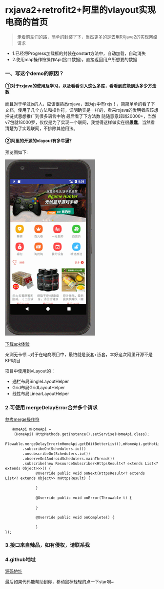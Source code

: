 # rxjava2+retrofit2+阿里的vlayout实现电商的首页

> 走着前辈们的路，简单的封装了下，当然更多的是去用RXjava2的实现网络请求



- 1.已经将Progress加载框的封装在onstart方法中，自动加载，自动消失
- 2.使用map操作符操作Api(接口数据)，直接返回用户所想要的数据


### 一、写这个demo的原因？ ###

#### ①对于rxjava的使用及学习，以及看看引入这么多库，看看到底能到达多少方法数 ####

而且对于学过js的人，应该很熟悉rxjava，因为js中有rxjs！，简简单单的看了下文档，使用了几个方法和操作符，证明确实是一样的，看来rxjava的发明者应该想把链式思想推广到很多语言中呐
最后看了下方法数
随随意意超越20000+，当然v7包就18000罗，仅仅是为了实现一个联网，我觉得这样做实在很**愚蠢**，当然看清楚为了实现联网，不排除其他用法。


#### ②阿里的开源的vlayout有多牛逼? ####
预览图如下:

<Img src="https://raw.githubusercontent.com/dicallc/XXStudy/master/file/GIF.gif"></Img>

[下载apk体验](https://github.com/dicallc/XXStudy/blob/master/file/fashionthing-debug.apk)

亲测无卡顿...对于在电商项目中，最怕就是嵌套+嵌套，幸好这次阿里开源不是KPI项目

项目中使用到vLayout的：

- 通栏布局SingleLayoutHelper
- Grid布局GridLayoutHelper
- 线性布局LinearLayoutHelper

### 2.可使用 mergeDelayError合并多个请求 ###

[参考merge操作符](http://www.jianshu.com/p/9496bf8851d3)

       HomeApi mHomeApi =
	    (HomeApi) HttpMethods.getInstance().setServise(HomeApi.class);
	    Flowable.mergeDelayError(mHomeApi.getEditBetterList(),mHomeApi.getHotList())
		    .subscribeOn(Schedulers.io())
		    .unsubscribeOn(Schedulers.io())
		    .observeOn(AndroidSchedulers.mainThread())
		    .subscribe(new ResourceSubscriber<HttpsResult<? extends List<? extends Object>>>() {
			      @Override public void onNext(HttpsResult<? extends List<? extends Object>> mHttpsResult) {
			    
			      }
			    
			      @Override public void onError(Throwable t) {
			    
			      }
			    
			      @Override public void onComplete() {
			    
			      }
    });

### 3.接口来自辣品，如有侵权，请联系我 ###

### 4.github地址 ###
[源码地址](https://github.com/dicallc/XXStudy/tree/master/fashionthing)

最后如果代码能帮助到你，移动鼠标轻轻的点一下star呗~